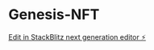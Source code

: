 # Genesis-NFT

[Edit in StackBlitz next generation editor ⚡️](https://stackblitz.com/~/github.com/mmm-saigo/Genesis-NFT)